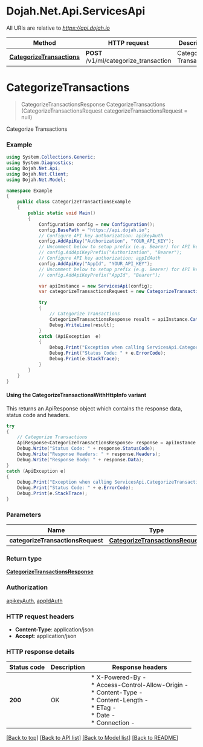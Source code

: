 # Dojah.Net.Api.ServicesApi

All URIs are relative to *https://api.dojah.io*

| Method | HTTP request | Description |
|--------|--------------|-------------|
| [**CategorizeTransactions**](ServicesApi.md#categorizetransactions) | **POST** /v1/ml/categorize_transaction | Categorize Transactions |

<a name="categorizetransactions"></a>
# **CategorizeTransactions**
> CategorizeTransactionsResponse CategorizeTransactions (CategorizeTransactionsRequest categorizeTransactionsRequest = null)

Categorize Transactions

### Example
```csharp
using System.Collections.Generic;
using System.Diagnostics;
using Dojah.Net.Api;
using Dojah.Net.Client;
using Dojah.Net.Model;

namespace Example
{
    public class CategorizeTransactionsExample
    {
        public static void Main()
        {
            Configuration config = new Configuration();
            config.BasePath = "https://api.dojah.io";
            // Configure API key authorization: apikeyAuth
            config.AddApiKey("Authorization", "YOUR_API_KEY");
            // Uncomment below to setup prefix (e.g. Bearer) for API key, if needed
            // config.AddApiKeyPrefix("Authorization", "Bearer");
            // Configure API key authorization: appIdAuth
            config.AddApiKey("AppId", "YOUR_API_KEY");
            // Uncomment below to setup prefix (e.g. Bearer) for API key, if needed
            // config.AddApiKeyPrefix("AppId", "Bearer");

            var apiInstance = new ServicesApi(config);
            var categorizeTransactionsRequest = new CategorizeTransactionsRequest(); // CategorizeTransactionsRequest |  (optional) 

            try
            {
                // Categorize Transactions
                CategorizeTransactionsResponse result = apiInstance.CategorizeTransactions(categorizeTransactionsRequest);
                Debug.WriteLine(result);
            }
            catch (ApiException  e)
            {
                Debug.Print("Exception when calling ServicesApi.CategorizeTransactions: " + e.Message);
                Debug.Print("Status Code: " + e.ErrorCode);
                Debug.Print(e.StackTrace);
            }
        }
    }
}
```

#### Using the CategorizeTransactionsWithHttpInfo variant
This returns an ApiResponse object which contains the response data, status code and headers.

```csharp
try
{
    // Categorize Transactions
    ApiResponse<CategorizeTransactionsResponse> response = apiInstance.CategorizeTransactionsWithHttpInfo(categorizeTransactionsRequest);
    Debug.Write("Status Code: " + response.StatusCode);
    Debug.Write("Response Headers: " + response.Headers);
    Debug.Write("Response Body: " + response.Data);
}
catch (ApiException e)
{
    Debug.Print("Exception when calling ServicesApi.CategorizeTransactionsWithHttpInfo: " + e.Message);
    Debug.Print("Status Code: " + e.ErrorCode);
    Debug.Print(e.StackTrace);
}
```

### Parameters

| Name | Type | Description | Notes |
|------|------|-------------|-------|
| **categorizeTransactionsRequest** | [**CategorizeTransactionsRequest**](CategorizeTransactionsRequest.md) |  | [optional]  |

### Return type

[**CategorizeTransactionsResponse**](CategorizeTransactionsResponse.md)

### Authorization

[apikeyAuth](../README.md#apikeyAuth), [appIdAuth](../README.md#appIdAuth)

### HTTP request headers

 - **Content-Type**: application/json
 - **Accept**: application/json


### HTTP response details
| Status code | Description | Response headers |
|-------------|-------------|------------------|
| **200** | OK |  * X-Powered-By -  <br>  * Access-Control-Allow-Origin -  <br>  * Content-Type -  <br>  * Content-Length -  <br>  * ETag -  <br>  * Date -  <br>  * Connection -  <br>  |

[[Back to top]](#) [[Back to API list]](../README.md#documentation-for-api-endpoints) [[Back to Model list]](../README.md#documentation-for-models) [[Back to README]](../README.md)

